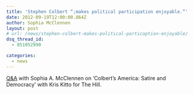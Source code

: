 ```yaml
---
title: 'Stephen Colbert “;makes political participation enjoyable.”'
date: 2012-09-19T12:00:00.864Z
author: Sophia McClennen
layout: post
# url: /news/stephen-colbert-makes-political-particaption-enjoyable/
dsq_thread_id:
  - 851052990

categories: 
  - news
---
```

[Q&A][1] with Sophia A. McClennen on &#8216;Colbert’s America: Satire and Democracy’ with Kris Kitto for The Hill.

 [1]: https://thehill.com/capital-living/cover-stories/250201-qaa-with-sophia-a-mcclennen-author-colberts-america-satire-and-democracy-